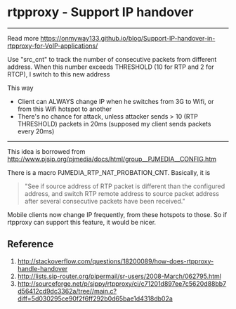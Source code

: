 rtpproxy - Support IP handover
=========
---

Read more https://onmyway133.github.io/blog/Support-IP-handover-in-rtpproxy-for-VoIP-applications/

Use "src_cnt" to track the number of consecutive packets from different address. When this number exceeds THRESHOLD (10 for RTP and 2 for RTCP), I switch to this new address

This way
  - Client can ALWAYS change IP when he switches from 3G to Wifi, or from this Wifi hotspot to another
  - There's no chance for attack, unless attacker sends > 10 (RTP THRESHOLD) packets in 20ms (supposed my client sends packets every 20ms)

---
This idea is borrowed from  http://www.pjsip.org/pjmedia/docs/html/group__PJMEDIA__CONFIG.htm

There is a macro PJMEDIA_RTP_NAT_PROBATION_CNT. Basically, it is
> "See if source address of RTP packet is different than the configured address, and switch RTP remote address to source packet address after several consecutive packets have been received."

Mobile clients now change IP frequently, from these hotspots to those. So if rtpproxy can support this feature, it would be nicer.


Reference
----
1. http://stackoverflow.com/questions/18200089/how-does-rtpproxy-handle-handover
2. http://lists.sip-router.org/pipermail/sr-users/2008-March/062795.html
3. http://sourceforge.net/p/sippy/rtpproxy/ci/c71201d897ee7c5620d88bb7d56412cd9dc3362a/tree//main.c?diff=5d030295ce90f2f6ff292b0d65bae1d4318db02a

